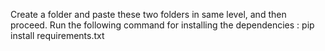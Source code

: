 Create a folder and paste these two folders in same level, and then proceed.
Run the following command for installing the dependencies : 
pip install requirements.txt

